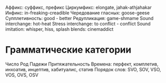 Аффикс: суффикс, префикс
Циркумфикс: elongate, jahak-athjahakar
Инфикс: in-freaking-creadible
Чередование гласных: goose-geese
Супплетивность: good - better
Редупликация: game-shmame
Sound interchange: hot-heat
Stress interchange: to conflict - conflict
Sound imitation: whisper, hiss, splash
blends: cinemaddict
# Грамматические категории
Число
Род
Падежи
Притяжательность
Времена: перфект, комплетив, инхоатив, инцептив, хабитуалис, статив
Порядок слов: SVO, SOV, VSO, VOS, OVS, OSV